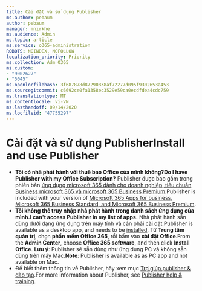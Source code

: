 ```yaml
---
title: Cài đặt và sử dụng Publisher
ms.author: pebaum
author: pebaum
manager: mnirkhe
ms.audience: Admin
ms.topic: article
ms.service: o365-administration
ROBOTS: NOINDEX, NOFOLLOW
localization_priority: Priority
ms.collection: Adm_O365
ms.custom:
- "9002627"
- "5045"
ms.openlocfilehash: 3f687878d87290838af72277d095f9302653a453
ms.sourcegitcommit: c6692ce0fa1358ec3529e59ca0ecdfdea4cdc759
ms.translationtype: MT
ms.contentlocale: vi-VN
ms.lasthandoff: 09/14/2020
ms.locfileid: "47755297"
---
```

# <a name="install-and-use-publisher"></a><span data-ttu-id="1223e-102">Cài đặt và sử dụng Publisher</span><span class="sxs-lookup"><span data-stu-id="1223e-102">Install and use Publisher</span></span>

- <span data-ttu-id="1223e-103">**Tôi có nhà phát hành với thuê bao Office của mình không?**</span><span class="sxs-lookup"><span data-stu-id="1223e-103">**Do I have Publisher with my Office Subscription?**</span></span> <span data-ttu-id="1223e-104">Publisher được bao gồm trong phiên bản [ứng dụng microsoft 365 dành cho doanh nghiệp, tiêu chuẩn Business microsoft 365 và microsoft 365 Business Premium](https://products.office.com/compare-all-microsoft-office-products?activetab=tab:primaryr2).</span><span class="sxs-lookup"><span data-stu-id="1223e-104">Publisher is included with your version of [Microsoft 365 Apps for business, Microsoft 365 Business Standard, and Microsoft 365 Business Premium](https://products.office.com/compare-all-microsoft-office-products?activetab=tab:primaryr2).</span></span>
- <span data-ttu-id="1223e-105">**Tôi không thể truy nhập nhà phát hành trong danh sách ứng dụng của mình.**</span><span class="sxs-lookup"><span data-stu-id="1223e-105">**I can't access Publisher in my list of apps.**</span></span>  <span data-ttu-id="1223e-106">Nhà phát hành sẵn dùng dưới dạng ứng dụng trên máy tính và cần phải [cài đặt](https://support.office.com/article/Install-Office-apps-from-Office-365-dcf2d841-dac7-455b-9a77-fc8f7ee92702).</span><span class="sxs-lookup"><span data-stu-id="1223e-106">Publisher is available as a desktop app, and needs to be [installed](https://support.office.com/article/Install-Office-apps-from-Office-365-dcf2d841-dac7-455b-9a77-fc8f7ee92702).</span></span> <span data-ttu-id="1223e-107">Từ **Trung tâm quản trị**, chọn **phần mềm Office 365**, rồi bấm vào **cài đặt Office**.</span><span class="sxs-lookup"><span data-stu-id="1223e-107">From the **Admin Center**, choose **Office 365 software**, and then click **Install Office**.</span></span> <span data-ttu-id="1223e-108">**Lưu ý**: Publisher sẽ sẵn dùng như ứng dụng PC và không sẵn dùng trên máy Mac.</span><span class="sxs-lookup"><span data-stu-id="1223e-108">**Note**: Publisher is available as as PC app and not available on Mac.</span></span>
- <span data-ttu-id="1223e-109">Để biết thêm thông tin về Publisher, hãy xem mục [Trợ giúp publisher & đào tạo](https://support.office.com/publisher).</span><span class="sxs-lookup"><span data-stu-id="1223e-109">For more information about Publisher, see [Publisher help & training](https://support.office.com/publisher).</span></span>
